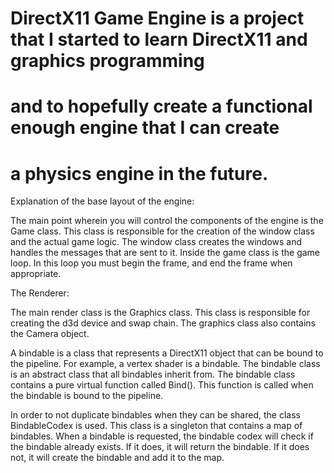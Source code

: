 # DirectX11 Game Engine is a project that I started to learn DirectX11 and graphics programming
# and to hopefully create a functional enough engine that I can create
# a physics engine in the future.

Explanation of the base layout of the engine:

The main point wherein you will control the components of the engine is the 
Game class. This class is responsible for the creation of the window class and
the actual game logic.
The window class creates the windows and handles the messages that are sent to it.
Inside the game class is the game loop. In this loop you must begin the frame,
and end the frame when appropriate. 

The Renderer:



The main render class is the Graphics class. This class is responsible for creating
the d3d device and swap chain.
The graphics class also contains the Camera object.

A bindable is a class that represents a DirectX11 object that can be bound to the
pipeline. For example, a vertex shader is a bindable. The bindable class is an abstract
class that all bindables inherit from. The bindable class contains a pure virtual function
called Bind(). This function is called when the bindable is bound to the pipeline.

In order to not duplicate bindables when they can be shared, the class BindableCodex is used.
This class is a singleton that contains a map of bindables. When a bindable is requested,
the bindable codex will check if the bindable already exists. If it does, it will return
the bindable. If it does not, it will create the bindable and add it to the map.


